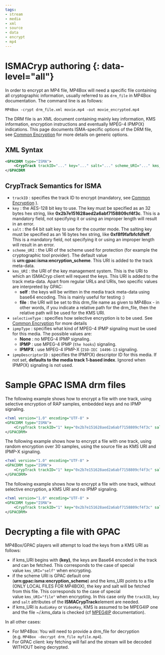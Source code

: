```yaml
---
tags:
- stream
- media
- xml
- source
- data
- encrypt
- mp4
---
```


# ISMACryp authoring {: data-level="all"}

In order to encrypt an MP4 file, MP4Box will need a specific file containing all cryptographic information, usually referred to as `drm_file` in MP4Box documentation. The command line is as follows:

```
MP4Box -crypt drm_file.xml movie.mp4 -out movie_encrypted.mp4
```

The DRM file is an XML document containing mainly key information, KMS information, encryption instructions and eventually MPEG-4 IPMP(X) indications. This page documents ISMA-specific options of the DRM file, see [Common Encryption](Common-Encryption) for more details on generic options.

## XML Syntax

```xml
<GPACDRM type="ISMA">
    <CrypTrack trackID="..." key="..." salt="..." scheme_URI="..." kms_URI="..." selectiveType="..." ipmpType="..." ipmpDescriptorID="..." />
</GPACDRM
```

## CrypTrack Semantics for ISMA

*   `trackID` : specifies the track ID to encrypt (mandatory, see [Common Encryption](Common-Encryption) ).
*   `key` : the AES-128 bit key to use. The key must be specified as an 32 bytes hex string, like **0x2b7e151628aed2a6abf7158809cf4f3c**. This is a mandatory field, not specifying it or using an improper length will result in an error.
*   `salt` : the 64 bit salt key to use for the counter mode. The salting key must be specified as an 16 bytes hex string, like **0xf8f9fafbfcfdfeff**. This is a mandatory field, not specifying it or using an improper length will result in an error.
*   `scheme_URI` : the URI of the scheme used for protection (for example the cryptographic tool provider). The default value is **urn:gpac:isma:encryption\_scheme**. This URI is added to the track meta-data.
*   `kms_URI` : the URI of the key management system. This is the URI to which an ISMACryp client will request the keys. This URI is added to the track meta-data. Apart from regular URLs and URIs, two specific values are interpreted by GPAC:
    *   **self** : the keys will be written in the media track meta-data using base64 encoding. This is mainly useful for testing :)
    *   **file** : the URI will be set to this drm\_file name as given to MP4Box - in other words, if you indicate a relative path for the drm\_file, then the relative path will be used for the KMS URI.
*   `selectiveType` : specifies how selective encryption is to be used. See [Common Encryption](Common-Encryption) for more details
*   `ipmpType` : specifies what kind of MPEG-4 IPMP signaling must be used for this media. The possible values are:
    *   **None** : no MPEG-4 IPMP signaling.
    *   **IPMP** : use MPEG-4 IPMP (`the hooks`) signaling.
    *   **IPMPX** : use MPEG-4 IPMP-X (`ISO-IEC 14496-13` signaling.
*   `ipmpDescriptorID` : specifies the IPMP(X) descriptor ID for this media. If not set, **defaults to the media track 1-based index**. Ignored when IPMP(X) signaling is not used.

# Sample GPAC ISMA drm files

The following example shows how to encrypt a file with one track, using selective encryption of RAP samples, embedded keys and no IPMP signaling.

```xml
<?xml version="1.0" encoding="UTF-8" >
<GPACDRM type="ISMA">
	<CrypTrack trackID="1" key="0x2b7e151628aed2a6abf7158809cf4f3c" salt="0xf8f9fafbfcfdfeff" selectiveType="RAP" KMS_URI="self"/>
</GPACDRM>
```

The following example shows how to encrypt a file with one track, using random encryption over 30 samples, using the source file as KMS URI and IPMP-X signaling.

```xml
<?xml version="1.0" encoding="UTF-8" >
<GPACDRM type="ISMA">
	<CrypTrack trackID="1" key="0x2b7e151628aed2a6abf7158809cf4f3c" salt="0xf8f9fafbfcfdfeff" selectiveType="Rand30" KMS_URI="file" ipmpType="IPMPX" ipmpDescriptorID="20" />
</GPACDRM>
```

The following example shows how to encrypt a file with one track, without selective encryption, a KMS URI and no IPMP signaling.

```xml
<?xml version="1.0" encoding="UTF-8" >
<GPACDRM type="ISMA">
	<CrypTrack trackID="1" key="0x2b7e151628aed2a6abf7158809cf4f3c" salt="0xf8f9fafbfcfdfeff" selectiveType="None" KMS_URI="https://gpac.sourceforge.net/kms/file.xml" />
</GPACDRM>
```

# Decrypting a file with GPAC

MP4Box/GPAC players will attempt to load the keys from a KMS URI as follows:

*   if kms\_URI begins with **(key)**, the keys are Base64 encoded in the track and can be fetched. This corresponds to the case of special value `kms_URI="self"` when encrypting.
*   if the scheme URI is GPAC default one (**urn:gpac:isma:encryption\_scheme**) and the kms\_URI points to a file (ONLY LOCAL FILES FOR MP4BOX), the key and salt will be fetched from this file. This corresponds to the case of special value `kms_URI="file"` when encrypting. In this case only the `trackID`, `key` and `salt` attributes of the **ISMACrypTrack**element are needed.
*   if kms\_URI is `AudioKey` or `VideoKey`, KMS is assumed to be MPEG4IP one and the file ~/.kms\_data is checked (cf [MPEG4IP](https://sourceforge.net/projects/mpeg4ip/) documentation).

In all other cases:

*   For MP4Box: You will need to provide a drm\_file for decryption (e.g. `MP4Box -decrypt drm_file myfile.mp4`).
*   For GPAC client: key fetching will fail and the stream will be decoded WITHOUT being decrypted.
